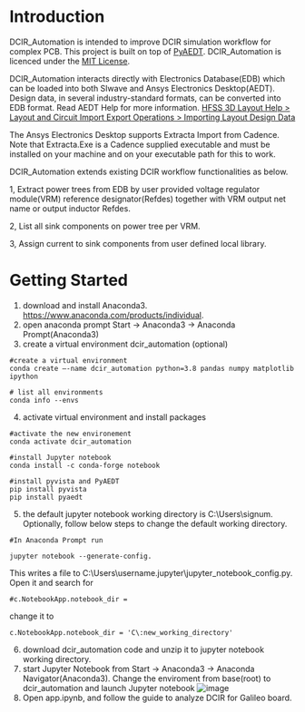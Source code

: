 # Introduction 
DCIR_Automation is intended to improve DCIR simulation workflow for complex PCB. This project is built on top of [PyAEDT](https://github.com/pyansys/PyAEDT). DCIR_Automation is licenced under the [MIT License](https://github.com/pyansys/PyAEDT/blob/main/LICENSE).

DCIR_Automation interacts directly with Electronics Database(EDB) which can be loaded into both SIwave and Ansys Electronics Desktop(AEDT).  Design data, in several industry-standard formats, can be converted into EDB format. Read AEDT Help for more information. [HFSS 3D Layout Help > Layout and Circuit Import Export Operations > Importing Layout Design Data](https://ansyshelp.ansys.com/account/secured?returnurl=/Views/Secured/Electronics/v212/en/home.htm%23../Subsystems/HFSS3DLayout/Content/3DLayout/ImportingLayoutDesignData.htm%3FTocPath%3DHFSS%25203D%2520Layout%7CHFSS%25203D%2520Layout%2520Help%7CLayout%2520and%2520Circuit%2520Import%2520Export%2520Operations%7CImporting%2520Layout%2520Design%2520Data%7C_____0)

The Ansys Electronics Desktop supports Extracta Import from Cadence. Note that Extracta.Exe is
a Cadence supplied executable and must be installed on your machine and on your executable
path for this to work.

DCIR_Automation extends existing DCIR workflow functionalities as below.

1, Extract power trees from EDB by user provided voltage regulator module(VRM) reference designator(Refdes) together with VRM output net name or output inductor Refdes.

2, List all sink components on power tree per VRM.

3, Assign current to sink components from user defined local library.  

# Getting Started
1. download and install Anaconda3. https://www.anaconda.com/products/individual.
2. open anaconda prompt Start -> Anaconda3 -> Anaconda Prompt(Anaconda3)
3. create a virtual environment dcir_automation (optional)
~~~~~~~~~~~~~~~~~~~~~~~~~~~~~~~~~~~~~~~~~~~~~~~~~
#create a virtual environment
conda create —-name dcir_automation python=3.8 pandas numpy matplotlib ipython

# list all environments
conda info --envs
~~~~~~~~~~~~~~~~~~~~~~~~~~~~~~~~~~~~~~~~~~~~~~~~~
4. activate virtual environment and install packages
~~~~~~~~~~~~~~~~~~~~~~~~~~~~~~~~~~~~~~~~~~~~~~~~~
#activate the new environement
conda activate dcir_automation

#install Jupyter notebook
conda install -c conda-forge notebook

#install pyvista and PyAEDT
pip install pyvista                                       
pip install pyaedt
~~~~~~~~~~~~~~~~~~~~~~~~~~~~~~~~~~~~~~~~~~~~~~~~~
5. the default jupyter notebook working directory is C:\Users\signum. Optionally, follow below steps to change the default working directory.
~~~~~~~~~~~~~~~~~~~~~~~~~~~~~~~~~~~~~~~~~~~~~~~~~
#In Anaconda Prompt run 

jupyter notebook --generate-config.
~~~~~~~~~~~~~~~~~~~~~~~~~~~~~~~~~~~~~~~~~~~~~~~~~
This writes a file to C:\Users\username\.jupyter\jupyter_notebook_config.py. Open it and search for 
~~~~~~~~~~~~~~~~~~~~~~~~~~~~~~~~~~~~~~~~~~~~~~~~~
#c.NotebookApp.notebook_dir =
~~~~~~~~~~~~~~~~~~~~~~~~~~~~~~~~~~~~~~~~~~~~~~~~~
change it to 
~~~~~~~~~~~~~~~~~~~~~~~~~~~~~~~~~~~~~~~~~~~~~~~~~
c.NotebookApp.notebook_dir = 'C\:new_working_directory'
~~~~~~~~~~~~~~~~~~~~~~~~~~~~~~~~~~~~~~~~~~~~~~~~~
6. download dcir_automation code and unzip it to jupyter notebook working directory.
7. start Jupyter Notebook from Start -> Anaconda3 -> Anaconda Navigator(Anaconda3). Change the enviroment from base(root) to dcir_automation and launch Jupyter notebook
![image](https://user-images.githubusercontent.com/27995305/135089960-0e153b42-c1e2-4039-a24c-2d2b98d5c11d.png)
8. Open app.ipynb, and follow the guide to analyze DCIR for Galileo board.
